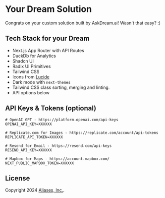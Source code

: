 # Your Dream Solution

Congrats on your custom solution built by AskDream.ai! Wasn't that easy? :)

## Tech Stack for your Dream

- Next.js App Router with API Routes
- DuckDb for Analytics
- Shadcn UI
- Radix UI Primitives
- Tailwind CSS
- Icons from [Lucide](https://lucide.dev)
- Dark mode with `next-themes`
- Tailwind CSS class sorting, merging and linting.
- API options below

## API Keys & Tokens (optional)

```
# OpenAI GPT - https://platform.openai.com/api-keys
OPENAI_API_KEY=XXXXXX 

# Replicate.com for Images - https://replicate.com/account/api-tokens
REPLICATE_API_TOKEN=XXXXXX

# Resend for Email - https://resend.com/api-keys
RESEND_API_KEY=XXXXXX

# Mapbox for Maps - https://account.mapbox.com/
NEXT_PUBLIC_MAPBOX_TOKEN=XXXXXX
```

## License

Copyright 2024 [Aliases, Inc.](https://aliases.co).

